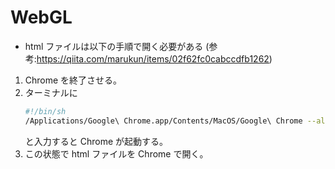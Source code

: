 # WebGL
- html ファイルは以下の手順で開く必要がある
(参考:https://qiita.com/marukun/items/02f62fc0cabccdfb1262)
1. Chrome を終了させる。
2. ターミナルに
   ```bash
   #!/bin/sh
   /Applications/Google\ Chrome.app/Contents/MacOS/Google\ Chrome --allow- fileaccess-from-files
   ```
    と入力すると Chrome が起動する。
3. この状態で html ファイルを Chrome で開く。


